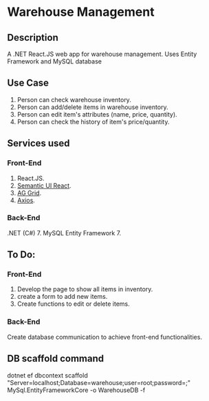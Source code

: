 # Warehouse Management

## Description
A .NET React.JS web app for warehouse management. Uses Entity Framework and MySQL database

## Use Case
1. Person can check warehouse inventory.
2. Person can add/delete items in warehouse inventory.
3. Person can edit item's attributes (name, price, quantity).
4. Person can check the history of item's price/quantity.

## Services used
### Front-End
1. React.JS.
2. [Semantic UI React](https://react.semantic-ui.com/).
3. [AG Grid](https://www.ag-grid.com/react-data-grid/getting-started/).
4. [Axios](https://www.npmjs.com/package/react-axios).
### Back-End
.NET (C#) 7.
MySQL Entity Framework 7.

## To Do:
### Front-End
1. Develop the page to show all items in inventory.
2. create a form to add new items.
3. Create functions to edit or delete items.
### Back-End
Create database communication to achieve front-end functionalities.

## DB scaffold command

dotnet ef dbcontext scaffold "Server=localhost;Database=warehouse;user=root;password=;" MySql.EntityFrameworkCore -o WarehouseDB -f